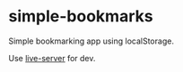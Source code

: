 # simple-bookmarks
Simple bookmarking app using localStorage.

Use [live-server](https://github.com/tapio/live-server) for dev.
